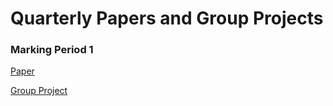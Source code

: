 # Quarterly Papers and Group Projects

### Marking Period 1

[Paper](https://github.com/rwcuminale/English-3/02-GroupProjects/MP1-Literacy-Paper.md "Literacy: Past and Present")

[Group Project](https://github.com/rwcuminale/English-3/02-GroupProjects/MP1-Literacy-Group.md "Literacy: Past and Present")
